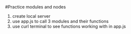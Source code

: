 #Practice modules and nodes
1.  create local server
2. use app.js to call 3 modules and their functions
3. use curl terminal to see functions working with in app.js
